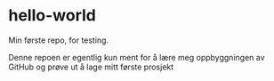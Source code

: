 # hello-world
Min første repo, for testing.

Denne repoen er egentlig kun ment for å lære meg oppbyggningen av GitHub og prøve ut å lage mitt første prosjekt
